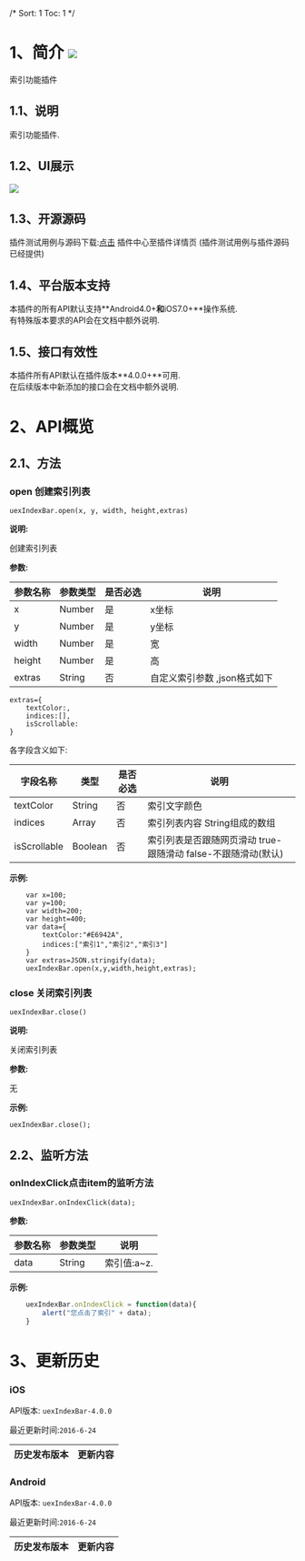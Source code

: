 /*
Sort: 1
Toc: 1
*/

# 1、简介 [![](http://appcan-download.oss-cn-beijing.aliyuncs.com/%E5%85%AC%E6%B5%8B%2Fgf.png)]()<ignore>
索引功能插件
## 1.1、说明<ignore>
索引功能插件.
## 1.2、UI展示<ignore>
 ![](http://newdocx.appcan.cn/docximg/142421n2015e6u16t.jpg)

## 1.3、开源源码<ignore>
插件测试用例与源码下载:[点击](http://plugin.appcan.cn/details.html?id=175_index) 插件中心至插件详情页 (插件测试用例与插件源码已经提供)

## 1.4、平台版本支持<ignore>
本插件的所有API默认支持**Android4.0+**和**iOS7.0+**操作系统.  
有特殊版本要求的API会在文档中额外说明.  

## 1.5、接口有效性<ignore>
本插件所有API默认在插件版本**4.0.0+**可用.  
在后续版本中新添加的接口会在文档中额外说明.
# 2、API概览<ignore>

## 2.1、方法<ignore>

###  open 创建索引列表

`uexIndexBar.open(x, y, width, height,extras)`

**说明:**

创建索引列表

**参数:**


| 参数名称   | 参数类型   | 是否必选 | 说明                |
| ------ | ------ | ---- | ----------------- |
| x      | Number | 是    | x坐标               |
| y      | Number | 是    | y坐标               |
| width  | Number | 是    | 宽                 |
| height | Number | 是    | 高                 |
| extras | String | 否    | 自定义索引参数 ,json格式如下 |

```
extras={
    textColor:,
    indices:[],
    isScrollable:
}
```

各字段含义如下:

| 字段名称         | 类型      | 是否必选 | 说明                                     |
| ------------ | ------- | ---- | -------------------------------------- |
| textColor    | String  | 否    | 索引文字颜色                                 |
| indices      | Array   | 否    | 索引列表内容 String组成的数组                     |
| isScrollable | Boolean | 否    | 索引列表是否跟随网页滑动 true-跟随滑动 false-不跟随滑动(默认) |

**示例:**

```
    var x=100;
    var y=100;
    var width=200;
    var height=400;
    var data={
        textColor:"#E6942A",
        indices:["索引1","索引2","索引3"]
    }
    var extras=JSON.stringify(data);
    uexIndexBar.open(x,y,width,height,extras);
```


###  close 关闭索引列表

`uexIndexBar.close()`

**说明:**

关闭索引列表

**参数:**

无

**示例:**

```
uexIndexBar.close();
```

## 2.2、监听方法<ignore>

###  onIndexClick点击item的监听方法

`uexIndexBar.onIndexClick(data);`

**参数:**


| 参数名称 | 参数类型   | 说明       |
| ---- | ------ | -------- |
| data | String | 索引值:a~z. |

**示例:**

```javascript
    uexIndexBar.onIndexClick = function(data){
        alert("您点击了索引" + data);
    }
```

# 3、更新历史<ignore>

### iOS<ignore>

API版本: `uexIndexBar-4.0.0`

最近更新时间:`2016-6-24`

| 历史发布版本 | 更新内容                                     |
| ------ | ---------------------------------------- |

### Android<ignore>

API版本: `uexIndexBar-4.0.0`

最近更新时间:`2016-6-24`

| 历史发布版本 | 更新内容          |
| ------ | ------------- |
